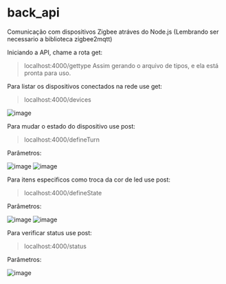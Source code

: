 # back_api
Comunicação com dispositivos Zigbee atráves do Node.js
(Lembrando ser necessario a biblioteca zigbee2mqtt)

Iniciando a API, chame a rota get:

> localhost:4000/gettype
Assim gerando o arquivo de tipos, e ela está pronta para uso.

Para listar os dispositivos conectados na rede use get:

> localhost:4000/devices

![image](https://user-images.githubusercontent.com/89494183/155716951-5fcb5076-5cea-41e4-9071-e3d689bce2f0.png)

Para mudar o estado do dispositivo use post:

> localhost:4000/defineTurn

Parâmetros:

![image](https://user-images.githubusercontent.com/89494183/155717365-8fb197b8-2d25-4065-b83c-7b79b91a9815.png)
![image](https://user-images.githubusercontent.com/89494183/155719422-1b536c65-5602-401e-ac95-56777350e22e.png)


Para itens especificos como troca da cor de led use post:

> localhost:4000/defineState

Parâmetros:

![image](https://user-images.githubusercontent.com/89494183/155718350-77021344-e318-48de-9223-31b173d1eea7.png)
![image](https://user-images.githubusercontent.com/89494183/155719493-d87307b0-4158-43ea-a61b-e283a1f0b56d.png)


Para verificar status use post:

> localhost:4000/status

Parâmetros:

![image](https://user-images.githubusercontent.com/89494183/155719208-128b88b7-15d6-4b2b-a8e6-06afc529bbdf.png)

